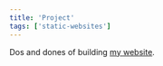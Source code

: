 ```yaml
---
title: 'Project'
tags: ['static-websites']
---
```


Dos and dones of building [my website](/about).

<!-- abstract -->
